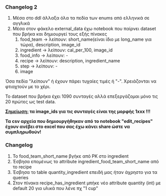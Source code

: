 ### Changelog 2
1. Μέσα στο ddl άλλαξα όλα τα πεδία των enums από ελληνικά σε αγγλικά
2. Μέσα στον φάκελο external_data έχω notebook που παίρνει dataset που βρήκα και δημιουργεί τους εξής πίνακες
   1. food_team  -> λείπουν: short_name(είναι ίδιο με long_name για τώρα), description, image_id
   2. ingredient -> λείπουν: cal_per_100, image_id
   3. food_info  -> λείπουν: -
   4. recipe     -> λείπουν: description, ingredient_name
   5. step       -> λείπουν: -
   6. image
      
Όσα πεδία "λείπουν" ή έχουν πάρει τυχαίες τιμές ή "-". Χρειάζονται να φτιαχτούν με το χέρι.

Το dataset που βρήκα έχει 1090 συνταγές αλλά επεξεργάζομαι μόνο τις 20 πρώτες ως test data.

**<ins>Σημείωση:</ins> τα image_ids για τις συνταγές είναι της μορφής 1xxx !!!**

**Τα csv αρχεία που δημιουργήθηκαν από το notebook "edit_recipes" έχουν ανέβει στο excel που σας έχω κάνει share ώστε να συμπληρωθούν!**

### Changelog
1. Το food_team_short_name βγήκε από PK στο ingredient
2. Έσβησα επομένως το attribute ingredient_food_team_short_name από το recipe
3. Έσβησα το table quantity_ingredient επειδή μας ήταν άχρηστο για τα queries
4. Στον πίνακα recipe_has_ingredient μπήκε νέο attribute quantity (int) με default 20 για υλικά που λένε πχ "1 cup"
